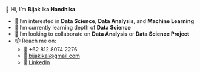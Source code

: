 👋 Hi, I’m <b>Bijak Ika Handhika</b>
- 👀 I’m interested in <b>Data Science</b>, <b>Data Analysis</b>, and <b>Machine Learning</b>
- 🌱 I’m currently learning depth of <b>Data Science</b>
- 💞️ I’m looking to collaborate on <b>Data Analysis</b> or <b>Data Science Project</b>
- 📫 Reach me on:
    - 📱 +62 812 8074 2276
    - 📧 bijakikal@gmail.com
    - 🔗 <a href="https://www.linkedin.com/in/bijakikahandhika/">LinkedIn</a>

<!---
bijakika/bijakika is a ✨ special ✨ repository because its `README.md` (this file) appears on your GitHub profile.
You can click the Preview link to take a look at your changes.
--->
